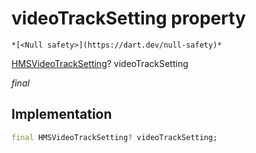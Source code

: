 


# videoTrackSetting property




    *[<Null safety>](https://dart.dev/null-safety)*


[HMSVideoTrackSetting](../../hmssdk_flutter/HMSVideoTrackSetting-class.md)? videoTrackSetting
  
_final_






## Implementation

```dart
final HMSVideoTrackSetting? videoTrackSetting;


```







